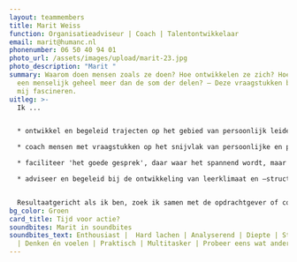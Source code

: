 ```yaml
---
layout: teammembers
title: Marit Weiss
function: Organisatieadviseur | Coach | Talentontwikkelaar
email: marit@humanc.nl
phonenumber: 06 50 40 94 01
photo_url: /assets/images/upload/marit-23.jpg
photo_description: "Marit "
summary: Waarom doen mensen zoals ze doen? Hoe ontwikkelen ze zich? Hoe wordt
  een menselijk geheel meer dan de som der delen? – Deze vraagstukken blijven
  mij fascineren.
uitleg: >-
  Ik ...


  * ontwikkel en begeleid trajecten op het gebied van persoonlijk leiderschap en leiderschapsontwikkeling

  * coach mensen met vraagstukken op het snijvlak van persoonlijke en professionele ontwikkeling

  * faciliteer 'het goede gesprek', daar waar het spannend wordt, maar wel uitgesproken mag worden

  * adviseer en begeleid bij de ontwikkeling van leerklimaat en –structuren


  Resultaatgericht als ik ben, zoek ik samen met de opdrachtgever of coachee naar hoe het leereffect het grootst mogelijk kan zijn. Ik ben dan ook erg geïnteresseerd in (wetenschappelijke) inzichten en innovatieve trends op het gebied van psychologie en leren en ontwikkelen in organisaties.
bg_color: Groen
card_title: Tijd voor actie?
soundbites: Marit in soundbites
soundbites_text: Enthousiast |  Hard lachen | Analyserend | Diepte | Strategisch
  | Denken én voelen | Praktisch | Multitasker | Probeer eens wat anders.
---
```

